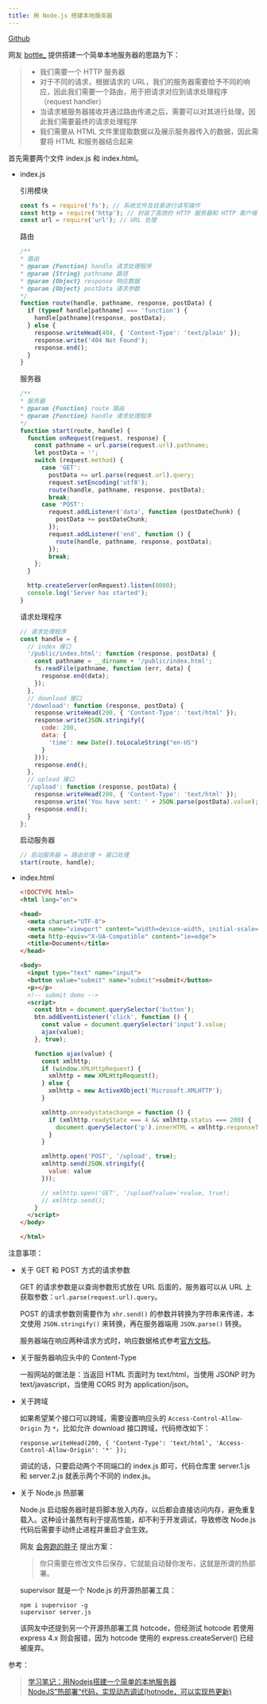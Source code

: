 ```yaml
---
title: 用 Node.js 搭建本地服务器
---
```


[Github](https://github.com/zhictory/node-server)

网友 [bottle_](https://segmentfault.com/u/bottle1125) 提供搭建一个简单本地服务器的思路为下：

> - 我们需要一个 HTTP 服务器
> - 对于不同的请求，根据请求的 URL，我们的服务器需要给予不同的响应，因此我们需要一个路由，用于把请求对应到请求处理程序（request handler）
> - 当请求被服务器接收并通过路由传递之后，需要可以对其进行处理，因此我们需要最终的请求处理程序
> - 我们需要从 HTML 文件里提取数据以及展示服务器传入的数据，因此需要将 HTML 和服务器结合起来

首先需要两个文件 index.js 和 index.html。

- index.js

    引用模块

    ```javascript
    const fs = require('fs'); // 系统文件及目录进行读写操作
    const http = require('http'); // 封装了高效的 HTTP 服务器和 HTTP 客户端
    const url = require('url'); // URL 处理
    ```

    路由

    ```javascript
    /**
    * 路由
    * @param {Function} handle 请求处理程序
    * @param {String} pathname 路径
    * @param {Object} response 响应数据
    * @param {Object} postData 请求参数
    */
    function route(handle, pathname, response, postData) {
      if (typeof handle[pathname] === 'function') {
        handle[pathname](response, postData);
      } else {
        response.writeHead(404, { 'Content-Type': 'text/plain' });
        response.write('404 Not Found');
        response.end();
      }
    }
    ```

    服务器

    ```javascript
    /**
    * 服务器
    * @param {Function} route 路由
    * @param {Function} handle 请求处理程序
    */
    function start(route, handle) {
      function onRequest(request, response) {
        const pathname = url.parse(request.url).pathname;
        let postData = '';
        switch (request.method) {
          case 'GET':
            postData += url.parse(request.url).query;
            request.setEncoding('utf8');
            route(handle, pathname, response, postData);
            break;
          case 'POST':
            request.addListener('data', function (postDateChunk) {
              postData += postDateChunk;
            });
            request.addListener('end', function () {
              route(handle, pathname, response, postData);
            });
            break;
        };
      }

      http.createServer(onRequest).listen(8080);
      console.log('Server has started');
    }
    ```

    请求处理程序

    ```javascript
    // 请求处理程序
    const handle = {
      // index 接口
      '/public/index.html': function (response, postData) {
        const pathname = __dirname + '/public/index.html';
        fs.readFile(pathname, function (err, data) {
          response.end(data);
        });
      },
      // download 接口
      '/download': function (response, postData) {
        response.writeHead(200, { 'Content-Type': 'text/html' });
        response.write(JSON.stringify({
          code: 200,
          data: {
            'time': new Date().toLocaleString("en-US")
          }
        }));
        response.end();
      },
      // upload 接口
      '/upload': function (response, postData) {
        response.writeHead(200, { 'Content-Type': 'text/html' });
        response.write('You have sent: ' + JSON.parse(postData).value);
        response.end();
      }
    };
    ```

    启动服务器

    ```javascript
    // 启动服务器 = 路由处理 + 接口处理
    start(route, handle);
    ```

- index.html

    ```html
    <!DOCTYPE html>
    <html lang="en">

    <head>
      <meta charset="UTF-8">
      <meta name="viewport" content="width=device-width, initial-scale=1.0">
      <meta http-equiv="X-UA-Compatible" content="ie=edge">
      <title>Document</title>
    </head>

    <body>
      <input type="text" name="input">
      <button value="submit" name="submit">submit</button>
      <p></p>
      <!-- submit demo -->
      <script>
        const btn = document.querySelector('button');
        btn.addEventListener('click', function () {
          const value = document.querySelector('input').value;
          ajax(value);
        }, true);

        function ajax(value) {
          const xmlhttp;
          if (window.XMLHttpRequest) {
            xmlhttp = new XMLHttpRequest();
          } else {
            xmlhttp = new ActiveXObject('Microsoft.XMLHTTP');
          }

          xmlhttp.onreadystatechange = function () {
            if (xmlhttp.readyState === 4 && xmlhttp.status === 200) {
              document.querySelector('p').innerHTML = xmlhttp.responseText;
            }
          }

          xmlhttp.open('POST', '/upload', true);
          xmlhttp.send(JSON.stringify({
            value: value
          }));

          // xmlhttp.open('GET', '/upload?value='+value, true);
          // xmlhttp.send();
        }
      </script>
    </body>

    </html>
    ```

注意事项：

- 关于 GET 和 POST 方式的请求参数

    GET 的请求参数是以查询参数形式放在 URL 后面的，服务器可以从 URL 上获取参数：`url.parse(request.url).query`。

    POST 的请求参数则需要作为 `xhr.send()` 的参数并转换为字符串来传递，本文使用 `JSON.stringify()` 来转换，再在服务器端用 `JSON.parse()` 转换。

    服务器端在响应两种请求方式时，响应数据格式参考[官方文档](https://nodejs.org/docs/latest-v6.x/api/http.html#http_response_write_chunk_encoding_callback)。

- 关于服务器响应头中的 Content-Type

    一般网站的做法是：当返回 HTML 页面时为 text/html，当使用 JSONP 时为 text/javascript，当使用 CORS 时为 application/json。

- 关于跨域

    如果希望某个接口可以跨域，需要设置响应头的 `Access-Control-Allow-Origin` 为 `*`，比如允许 download 接口跨域，代码修改如下：

    ```shell
    response.writeHead(200, { 'Content-Type': 'text/html', 'Access-Control-Allow-Origin': '*' });
    ```

    调试的话，只要启动两个不同端口的 index.js 即可，代码仓库里 server.1.js 和 server.2.js 就表示两个不同的 index.js。

- 关于 Node.js 热部署

    Node.js 启动服务器时是将脚本放入内存，以后都会直接访问内存，避免重复载入。这种设计虽然有利于提高性能，却不利于开发调试，导致修改 Node.js 代码后需要手动终止进程并重启才会生效。

    网友 [会奔跑的胖子](http://www.cnblogs.com/benpaodexiaopangzi/) 提出方案：  
    > 你只需要在修改文件后保存，它就能自动替你发布，这就是所谓的热部署。

    supervisor 就是一个 Node.js 的开源热部署工具：

    ```shell
    npm i supervisor -g
    supervisor server.js
    ```

    该网友中还提到另一个开源热部署工具 hotcode，但经测试 hotcode 若使用 express 4.x 则会报错，因为 hotcode 使用的 express.createServer() 已经被废弃。

参考：
> [学习笔记：用Nodejs搭建一个简单的本地服务器](https://segmentfault.com/a/1190000007617042)  
> [NodeJS”热部署“代码，实现动态调试(hotnode，可以实现热更新)](https://www.cnblogs.com/benpaodexiaopangzi/p/5856642.html)